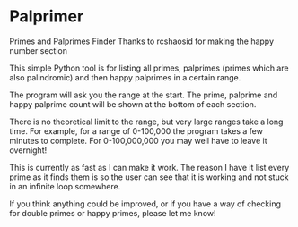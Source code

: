 Palprimer
=========

Primes and Palprimes Finder
      Thanks to rcshaosid for making the happy number section

This simple Python tool is for listing all primes, palprimes (primes which are also palindromic) and then happy palprimes in a certain range. 

The program will ask you the range at the start. The prime, palprime and happy palprime count will be shown at the bottom of 
each section.

There is no theoretical limit to the range, but very large ranges take a long time. For example, for a range of 0-100,000 
the program takes a few minutes to complete. For 0-100,000,000 you may well have to leave it overnight!

This is currently as fast as I can make it work. The reason I have it list every prime as it finds them is so the user can
see that it is working and not stuck in an infinite loop somewhere.

If you think anything could be improved, or if you have a way of checking for double primes or happy primes, please let me know!
